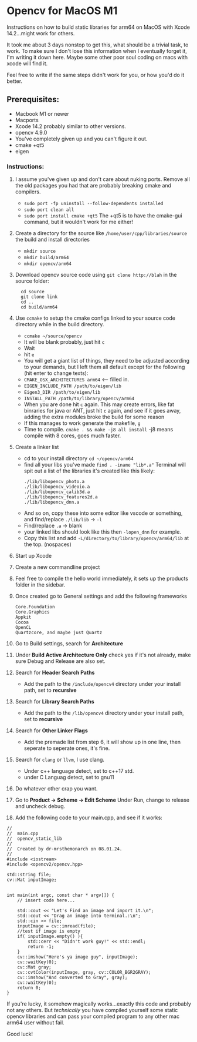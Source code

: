 # Opencv for MacOS M1
Instructions on how to build static libraries for arm64 on MacOS with Xcode 14.2...might work for others.


It took me about 3 days nonstop to get this, what should be a trivial task, to work. To make sure I don't lose this information when I eventually forget it, I'm writing it down here. Maybe some other poor soul coding on macs with xcode will find it.

Feel free to write if the same steps didn't work for you, or how you'd do it better.

## Prerequisites:
- Macbook M1 or newer
- Macports
- Xcode 14.2 probably similar to other versions.
- opencv 4.9.0
- You've completely given up and you can't figure it out.
- cmake +qt5
- eigen

### Instructions:
1. I assume you've given up and don't care about nuking ports. Remove all the old packages you had that are probably breaking cmake and compilers.
   - `sudo port -fp uninstall --follow-dependents installed`
   - `sudo port clean all`
   - `sudo port install cmake +qt5` The +qt5 is to have the cmake-gui command, but it wouldn't work for me either!
  
2. Create a directory for the source like `/home/user/cpp/libraries/source` the build and install directories
   - `mkdir source`
   - `mkdir build/arm64`
   - `mkdir opencv/arm64`
     
4. Download opencv source code using `git clone http://blah` in the source folder:
   ```
     cd source
     git clone link
     cd ..
     cd build/arm64
   ```
5. Use `ccmake` to setup the cmake configs linked to your source code directory while in the build directory.
   - `ccmake ~/source/opencv`
   - It will be blank probably, just hit `c`
   - Wait
   - hit `e`
   - You will get a giant list of things, they need to be adjusted according to your demands, but I left them all default except for the following (hit enter to change texts):
   - `CMAKE_OSX_ARCHITECTURES arm64` <-- filled in.
   - `EIGEN_INCLUDE_PATH /path/to/eigen/lib`
   - `Eigen3_DIR /path/to/eigen/lib`
   - `INSTALL_PATH /path/to/library/opencv/arm64`
   - When you are done hit `c` again. This may create errors, like fat binraries for java or ANT, just hit `c` again, and see if it goes away, adding the extra modules broke the build for some reason
   - If this manages to work generate the makefile, `g`
   - Time to compile. `cmake . && make -j8 all install` -j8 means compile with 8 cores, goes much faster.

6. Create a linker list
   - cd to your install directory `cd ~/opencv/arm64`
   - find all your libs you've made `find . -iname "lib*.a"`
     Terminal will spit out a list of the libraries it's created like this likely:
     ```
     ./lib/libopencv_photo.a
     ./lib/libopencv_videoio.a
     ./lib/libopencv_calib3d.a
     ./lib/libopencv_features2d.a
     ./lib/libopencv_dnn.a
      ```
   - And so on, copy these into some editor like vscode or something, and find/replace `./lib/lib` -> `-l` 
   - Find/replace `.a` -> blank
   - your linked libs should look like this then `-lopen_dnn` for example.
   - Copy this list and add `-L/directory/to/library/opencv/arm64/lib` at the top. (nospaces)

7. Start up Xcode
8. Create a new commandline project
9. Feel free to compile the hello world immediately, it sets up the products folder in the sidebar.
10. Once created go to General settings and add the following frameworks
    ```
    Core.Foundation
    Core.Graphics
    Appkit
    Cocoa
    OpenCL
    Quartzcore, and maybe just Quartz
    ```
11. Go to Build settings, search for **Architecture**
12. Under **Build Active Architecture Only** check yes if it's not already, make sure Debug and Release are also set.
13. Search for **Header Search Paths**
    - Add the path to the `/include/opencv4` directory under your install path, set to **recursive**
14. Search for **Library Search Paths**
    - Add the path to the `/lib/opencv4` directory under your install path, set to **recursive**
15. Search for **Other Linker Flags**
    - Add the premade list from step 6, it will show up in one line, then seperate to seperate ones, it's fine.
16. Search for `clang` or `llvm`, I use clang.
    - Under c++ language detect, set to c++17 std.
    - under C Languag detect, set to gnu11
17. Do whatever other crap you want.
18. Go to **Product -> Scheme -> Edit Scheme** Under Run, change to release and uncheck debug.
19. Add the following code to your main.cpp, and see if it works:
```
//
//  main.cpp
//  opencv_static_lib
//
//  Created by dr-mrsthemonarch on 08.01.24.
//
#include <iostream>
#include <opencv2/opencv.hpp>

std::string file;
cv::Mat inputImage;


int main(int argc, const char * argv[]) {
    // insert code here...
    
    std::cout << "Let's Find an image and import it.\n";
    std::cout << "Drag an image into terminal.:\n";
    std::cin >> file;
    inputImage = cv::imread(file);
    //test if image is empty
    if( inputImage.empty() ){
        std::cerr << "Didn't work guy!" << std::endl;
        return -1;
    }
    cv::imshow("Here's ya image guy", inputImage);
    cv::waitKey(0);
    cv::Mat gray;
    cv::cvtColor(inputImage, gray, cv::COLOR_BGR2GRAY);
    cv::imshow("And converted to Gray", gray);
    cv::waitKey(0);
    return 0;
}
```
If you're lucky, it somehow magically works...exactly this code and probably not any others. But _technically_ you have compiled yourself some static opencv libraries and can pass your compiled program to any other mac arm64 user without fail.

Good luck!
     
